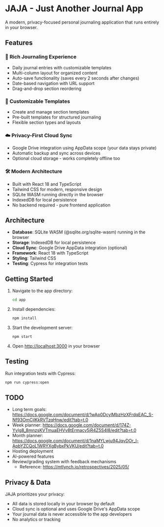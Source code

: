 # JAJA - Just Another Journal App

A modern, privacy-focused personal journaling application that runs entirely in your browser.

## Features

### 📝 **Rich Journaling Experience**
- Daily journal entries with customizable templates
- Multi-column layout for organized content
- Auto-save functionality (saves every 2 seconds after changes)
- Date-based navigation with URL support
- Drag-and-drop section reordering

### 🎨 **Customizable Templates**
- Create and manage section templates
- Pre-built templates for structured journaling
- Flexible section types and layouts

### ☁️ **Privacy-First Cloud Sync** 
- Google Drive integration using AppData scope (your data stays private)
- Automatic backup and sync across devices
- Optional cloud storage - works completely offline too

### 🛠️ **Modern Architecture**
- Built with React 18 and TypeScript
- Tailwind CSS for modern, responsive design
- SQLite WASM running directly in the browser
- IndexedDB for local persistence
- No backend required - pure frontend application

## Architecture

- **Database**: SQLite WASM (@sqlite.org/sqlite-wasm) running in the browser
- **Storage**: IndexedDB for local persistence
- **Cloud Sync**: Google Drive AppData integration (optional)
- **Framework**: React 18 with TypeScript
- **Styling**: Tailwind CSS
- **Testing**: Cypress for integration tests

## Getting Started

1. Navigate to the app directory:
   ```bash
   cd app
   ```

2. Install dependencies:
   ```bash
   npm install
   ```

3. Start the development server:
   ```bash
   npm start
   ```

4. Open [http://localhost:3000](http://localhost:3000) in your browser

## Testing

Run integration tests with Cypress:
```bash
npm run cypress:open
```

## TODO

- Long term goals: https://docs.google.com/document/d/1wAp0DcylMbzHzXFrdqEAC_S-Nf93OmCjlKkRVTzqHnw/edit?tab=t.0
- Week planner: https://docs.google.com/document/d/174Z-Yvlg8_8mnzsKVTmuaEHVv8tErmacv5jR4Z5S4I8/edit?tab=t.0
- Month planner: https://docs.google.com/document/d/1naMYLwju94JqvDOr_l-ApbYZCQoL1WRYXgBybxPkVKU/edit?tab=t.0
- Hosting deployment
- AI-powered features
- Review/grading system with feedback mechanisms
  - Reference: https://mtlynch.io/retrospectives/2025/05/

## Privacy & Data

JAJA prioritizes your privacy:
- All data is stored locally in your browser by default
- Cloud sync is optional and uses Google Drive's AppData scope
- Your journal data is never accessible to the app developers
- No analytics or tracking

